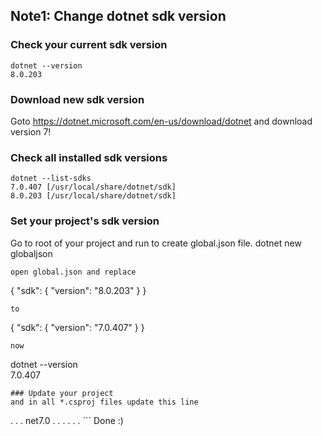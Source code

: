 ## Note1: Change dotnet sdk version
### Check your current sdk version
```
dotnet --version
8.0.203
```
### Download new sdk version
Goto https://dotnet.microsoft.com/en-us/download/dotnet and download version 7!
### Check all installed sdk versions
```
dotnet --list-sdks
7.0.407 [/usr/local/share/dotnet/sdk]
8.0.203 [/usr/local/share/dotnet/sdk]
```
### Set your project's sdk version
Go to root of your project and run to create global.json file.
dotnet new globaljson
```
open global.json and replace
```
{
  "sdk": {
    "version": "8.0.203"
  }
}
```
to
```
{
  "sdk": {
    "version": "7.0.407"
  }
}
```
now
```
dotnet --version     
7.0.407
```
### Update your project
and in all *.csproj files update this line
```
</Project>
  .
  .
  .
  <PropertyGroup>
    <TargetFramework>net7.0</TargetFramework>
    .
    .
    .
  </PropertyGroup>
  .
  .
  .
</Project>
```
Done :)
